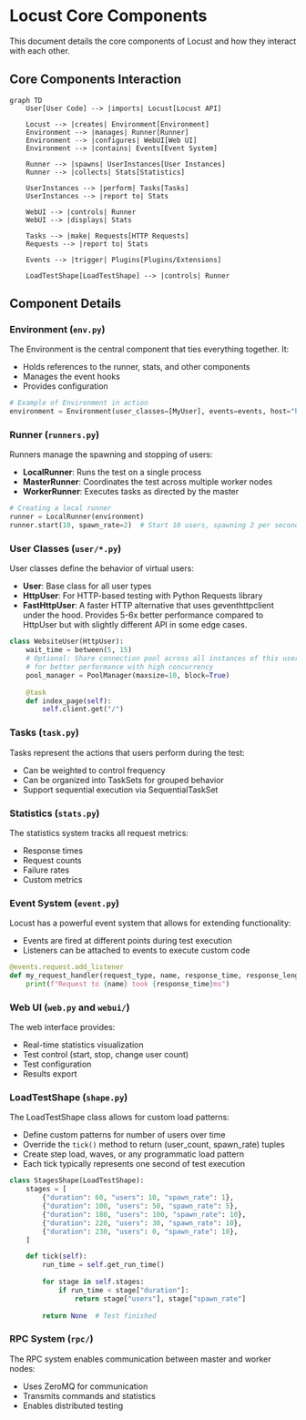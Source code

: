 # Locust Core Components

This document details the core components of Locust and how they interact with each other.

## Core Components Interaction

```mermaid
graph TD
    User[User Code] --> |imports| Locust[Locust API]
    
    Locust --> |creates| Environment[Environment]
    Environment --> |manages| Runner[Runner]
    Environment --> |configures| WebUI[Web UI]
    Environment --> |contains| Events[Event System]
    
    Runner --> |spawns| UserInstances[User Instances]
    Runner --> |collects| Stats[Statistics]
    
    UserInstances --> |perform| Tasks[Tasks]
    UserInstances --> |report to| Stats

    WebUI --> |controls| Runner
    WebUI --> |displays| Stats
    
    Tasks --> |make| Requests[HTTP Requests]
    Requests --> |report to| Stats
    
    Events --> |trigger| Plugins[Plugins/Extensions]
    
    LoadTestShape[LoadTestShape] --> |controls| Runner
```

## Component Details

### Environment (`env.py`)

The Environment is the central component that ties everything together. It:

- Holds references to the runner, stats, and other components
- Manages the event hooks
- Provides configuration

```python
# Example of Environment in action
environment = Environment(user_classes=[MyUser], events=events, host="https://example.com")
```

### Runner (`runners.py`)

Runners manage the spawning and stopping of users:

- **LocalRunner**: Runs the test on a single process
- **MasterRunner**: Coordinates the test across multiple worker nodes
- **WorkerRunner**: Executes tasks as directed by the master

```python
# Creating a local runner
runner = LocalRunner(environment)
runner.start(10, spawn_rate=2)  # Start 10 users, spawning 2 per second
```

### User Classes (`user/*.py`)

User classes define the behavior of virtual users:

- **User**: Base class for all user types
- **HttpUser**: For HTTP-based testing with Python Requests library
- **FastHttpUser**: A faster HTTP alternative that uses geventhttpclient under the hood. Provides 5-6x better performance compared to HttpUser but with slightly different API in some edge cases.

```python
class WebsiteUser(HttpUser):
    wait_time = between(5, 15)
    # Optional: Share connection pool across all instances of this user class
    # for better performance with high concurrency
    pool_manager = PoolManager(maxsize=10, block=True)
    
    @task
    def index_page(self):
        self.client.get("/")
```

### Tasks (`task.py`)

Tasks represent the actions that users perform during the test:

- Can be weighted to control frequency
- Can be organized into TaskSets for grouped behavior
- Support sequential execution via SequentialTaskSet

### Statistics (`stats.py`)

The statistics system tracks all request metrics:

- Response times
- Request counts
- Failure rates
- Custom metrics

### Event System (`event.py`)

Locust has a powerful event system that allows for extending functionality:

- Events are fired at different points during test execution
- Listeners can be attached to events to execute custom code

```python
@events.request.add_listener
def my_request_handler(request_type, name, response_time, response_length, exception, **kwargs):
    print(f"Request to {name} took {response_time}ms")
```

### Web UI (`web.py` and `webui/`)

The web interface provides:

- Real-time statistics visualization
- Test control (start, stop, change user count)
- Test configuration
- Results export

### LoadTestShape (`shape.py`)

The LoadTestShape class allows for custom load patterns:

- Define custom patterns for number of users over time
- Override the `tick()` method to return (user_count, spawn_rate) tuples
- Create step load, waves, or any programmatic load pattern
- Each tick typically represents one second of test execution

```python
class StagesShape(LoadTestShape):
    stages = [
        {"duration": 60, "users": 10, "spawn_rate": 1},
        {"duration": 100, "users": 50, "spawn_rate": 5},
        {"duration": 180, "users": 100, "spawn_rate": 10},
        {"duration": 220, "users": 30, "spawn_rate": 10},
        {"duration": 230, "users": 0, "spawn_rate": 10},
    ]

    def tick(self):
        run_time = self.get_run_time()
        
        for stage in self.stages:
            if run_time < stage["duration"]:
                return stage["users"], stage["spawn_rate"]
        
        return None  # Test finished
```

### RPC System (`rpc/`)

The RPC system enables communication between master and worker nodes:

- Uses ZeroMQ for communication
- Transmits commands and statistics
- Enables distributed testing
